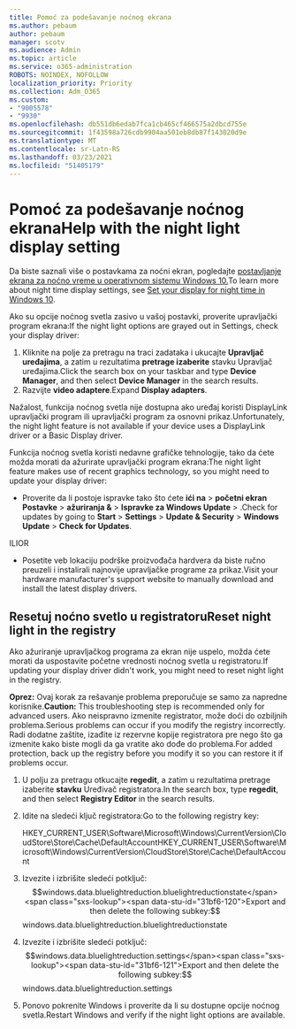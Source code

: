 ```yaml
---
title: Pomoć za podešavanje noćnog ekrana
ms.author: pebaum
author: pebaum
manager: scotv
ms.audience: Admin
ms.topic: article
ms.service: o365-administration
ROBOTS: NOINDEX, NOFOLLOW
localization_priority: Priority
ms.collection: Adm_O365
ms.custom:
- "9005578"
- "9930"
ms.openlocfilehash: db551db6edab7fca1cb465cf466575a2dbcd755e
ms.sourcegitcommit: 1f43598a726cdb9904aa501eb8db87f143020d9e
ms.translationtype: MT
ms.contentlocale: sr-Latn-RS
ms.lasthandoff: 03/23/2021
ms.locfileid: "51405179"
---
```

# <a name="help-with-the-night-light-display-setting"></a><span data-ttu-id="31bf6-102">Pomoć za podešavanje noćnog ekrana</span><span class="sxs-lookup"><span data-stu-id="31bf6-102">Help with the night light display setting</span></span>

<span data-ttu-id="31bf6-103">Da biste saznali više o postavkama za noćni ekran, pogledajte [postavljanje ekrana za noćno vreme u operativnom sistemu Windows 10.](https://support.microsoft.com/windows/set-your-display-for-night-time-in-windows-10-18fe903a-e0a1-8326-4c68-fd23d7aaf136)</span><span class="sxs-lookup"><span data-stu-id="31bf6-103">To learn more about night time display settings, see [Set your display for night time in Windows 10](https://support.microsoft.com/windows/set-your-display-for-night-time-in-windows-10-18fe903a-e0a1-8326-4c68-fd23d7aaf136).</span></span>

<span data-ttu-id="31bf6-104">Ako su opcije noćnog svetla zasivo u vašoj postavki, proverite upravljački program ekrana:</span><span class="sxs-lookup"><span data-stu-id="31bf6-104">If the night light options are grayed out in Settings, check your display driver:</span></span> 

1. <span data-ttu-id="31bf6-105">Kliknite na polje za pretragu na traci zadataka i ukucajte **Upravljač uređajima**, a zatim u rezultatima **pretrage izaberite** stavku Upravljač uređajima.</span><span class="sxs-lookup"><span data-stu-id="31bf6-105">Click the search box on your taskbar and type **Device Manager**, and then select **Device Manager** in the search results.</span></span>
1. <span data-ttu-id="31bf6-106">Razvijte **video adaptere**.</span><span class="sxs-lookup"><span data-stu-id="31bf6-106">Expand **Display adapters**.</span></span> 

<span data-ttu-id="31bf6-107">Nažalost, funkcija noćnog svetla nije dostupna ako uređaj koristi DisplayLink upravljački program ili upravljački program za osnovni prikaz.</span><span class="sxs-lookup"><span data-stu-id="31bf6-107">Unfortunately, the night light feature is not available if your device uses a DisplayLink driver or a Basic Display driver.</span></span>

<span data-ttu-id="31bf6-108">Funkcija noćnog svetla koristi nedavne grafičke tehnologije, tako da ćete možda morati da ažurirate upravljački program ekrana:</span><span class="sxs-lookup"><span data-stu-id="31bf6-108">The night light feature makes use of recent graphics technology, so you might need to update your display driver:</span></span>  

- <span data-ttu-id="31bf6-109">Proverite da li postoje ispravke tako što ćete **ići na**  >  **početni ekran Postavke**  >  **ažuriranja &**  >  **Ispravke za Windows Update**  >  .</span><span class="sxs-lookup"><span data-stu-id="31bf6-109">Check for updates by going to **Start** > **Settings** > **Update & Security** > **Windows Update** > **Check for Updates**.</span></span>  

<span data-ttu-id="31bf6-110">ILI</span><span class="sxs-lookup"><span data-stu-id="31bf6-110">OR</span></span>

- <span data-ttu-id="31bf6-111">Posetite veb lokaciju podrške proizvođača hardvera da biste ručno preuzeli i instalirali najnovije upravljačke programe za prikaz.</span><span class="sxs-lookup"><span data-stu-id="31bf6-111">Visit your hardware manufacturer's support website to manually download and install the latest display drivers.</span></span>

## <a name="reset-night-light-in-the-registry"></a><span data-ttu-id="31bf6-112">Resetuj noćno svetlo u registratoru</span><span class="sxs-lookup"><span data-stu-id="31bf6-112">Reset night light in the registry</span></span>

<span data-ttu-id="31bf6-113">Ako ažuriranje upravljačkog programa za ekran nije uspelo, možda ćete morati da uspostavite početne vrednosti noćnog svetla u registratoru.</span><span class="sxs-lookup"><span data-stu-id="31bf6-113">If updating your display driver didn't work, you might need to reset night light in the registry.</span></span>  

<span data-ttu-id="31bf6-114">**Oprez:** Ovaj korak za rešavanje problema preporučuje se samo za napredne korisnike.</span><span class="sxs-lookup"><span data-stu-id="31bf6-114">**Caution:** This troubleshooting step is recommended only for advanced users.</span></span> <span data-ttu-id="31bf6-115">Ako neispravno izmenite registrator, može doći do ozbiljnih problema.</span><span class="sxs-lookup"><span data-stu-id="31bf6-115">Serious problems can occur if you modify the registry incorrectly.</span></span> <span data-ttu-id="31bf6-116">Radi dodatne zaštite, izađite iz rezervne kopije registratora pre nego što ga izmenite kako biste mogli da ga vratite ako dođe do problema.</span><span class="sxs-lookup"><span data-stu-id="31bf6-116">For added protection, back up the registry before you modify it so  you can restore it if problems occur.</span></span>

1. <span data-ttu-id="31bf6-117">U polju za pretragu otkucajte **regedit**, a zatim u rezultatima pretrage izaberite **stavku** Uređivač registratora.</span><span class="sxs-lookup"><span data-stu-id="31bf6-117">In the search box, type **regedit**, and then select **Registry Editor** in the search results.</span></span>

1. <span data-ttu-id="31bf6-118">Idite na sledeći ključ registratora:</span><span class="sxs-lookup"><span data-stu-id="31bf6-118">Go to the following registry key:</span></span> 

    <span data-ttu-id="31bf6-119">HKEY_CURRENT_USER\Software\Microsoft\Windows\CurrentVersion\CloudStore\Store\Cache\DefaultAccount</span><span class="sxs-lookup"><span data-stu-id="31bf6-119">HKEY_CURRENT_USER\Software\Microsoft\Windows\CurrentVersion\CloudStore\Store\Cache\DefaultAccount</span></span>

1. <span data-ttu-id="31bf6-120">Izvezite i izbrišite sledeći potključ:$$windows.data.bluelightreduction.bluelightreductionstate</span><span class="sxs-lookup"><span data-stu-id="31bf6-120">Export and then delete the following subkey:$$windows.data.bluelightreduction.bluelightreductionstate</span></span>

1. <span data-ttu-id="31bf6-121">Izvezite i izbrišite sledeći potključ:$$windows.data.bluelightreduction.settings</span><span class="sxs-lookup"><span data-stu-id="31bf6-121">Export and then delete the following subkey:$$windows.data.bluelightreduction.settings</span></span>

1. <span data-ttu-id="31bf6-122">Ponovo pokrenite Windows i proverite da li su dostupne opcije noćnog svetla.</span><span class="sxs-lookup"><span data-stu-id="31bf6-122">Restart Windows and verify if the night light options are available.</span></span>


